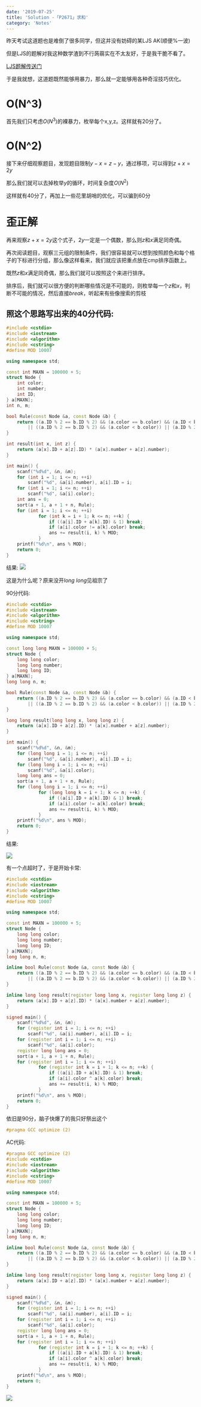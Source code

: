 ```yaml
---
date: '2019-07-25'
title: 'Solution -「P2671」求和'
category: 'Notes'
---
```


昨天考试这道题也是难倒了很多同学，但这并没有妨碍的某LJS AK(顺便%一波)

但是LJS的题解对我这种数学渣到不行蒟蒻实在不太友好，于是我干脆不看了。

[LJS题解传送门](http://61.186.173.89:1024/article/253)

于是我就想，这道题既然能够用暴力，那么就一定能够用各种奇淫技巧优化。

# O(N^3)

首先我们只考虑$O(N^3)$的裸暴力，枚举每个x,y,z。这样就有20分了。

# O(N^2)

接下来仔细观察题目，发现题目限制$y-x=z-y$，通过移项，可以得到$z+x=2y$

那么我们就可以去掉枚举$y$的循环，时间复杂度$O(N^2)$

这样就有40分了，再加上一些花里胡哨的优化，可以骗到60分

# 歪正解

再来观察$z+x=2y$这个式子，$2y$一定是一个偶数，那么则$z$和$x$满足同奇偶。

再次阅读题目，观察三元组的限制条件，我们很容易就可以想到按照颜色和每个格子的下标进行分组，那么像这样看来，我们就应该把重点放在cmp排序函数上。

既然$z$和$x$满足同奇偶，那么我们就可以按照这个来进行排序。

排序后，我们就可以很方便的判断哪些情况是不可能的，则枚举每一个$z$和$x$，判断不可能的情况，然后直接$break$，听起来有些像搜索的剪枝

## 照这个思路写出来的40分代码:

```cpp
#include <cstdio>
#include <iostream>
#include <algorithm>
#include <cstring>
#define MOD 10007

using namespace std;

const int MAXN = 100000 + 5;
struct Node {
	int color;
	int number;
	int ID;
} a[MAXN];
int n, m;

bool Rule(const Node &a, const Node &b) {
	return ((a.ID % 2 == b.ID % 2) && (a.color == b.color) && (a.ID < b.ID)) 
		|| ((a.ID % 2 == b.ID % 2) && (a.color < b.color)) || (a.ID % 2 < b.ID % 2);
}

int result(int x, int z) {
	return (a[x].ID + a[z].ID) * (a[x].number + a[z].number);
}

int main() {
	scanf("%d%d", &n, &m);
	for (int i = 1; i <= n; ++i)
		scanf("%d", &a[i].number), a[i].ID = i;
	for (int i = 1; i <= n; ++i)
		scanf("%d", &a[i].color);
	int ans = 0;
	sort(a + 1, a + 1 + n, Rule);
	for (int i = 1; i <= n; ++i)
			for (int k = i + 1; k <= n; ++k) {
				if ((a[i].ID + a[k].ID) & 1) break;
				if (a[i].color != a[k].color) break; 
				ans += result(i, k) % MOD;
			}
	printf("%d\n", ans % MOD);
	return 0;
}
```

结果:
![](https://i.loli.net/2019/07/23/5d36530d59c3c82269.png)

这是为什么呢？原来没开$long$ $long$见祖宗了

90分代码:

```cpp
#include <cstdio>
#include <iostream>
#include <algorithm>
#include <cstring>
#define MOD 10007

using namespace std;

const long long MAXN = 100000 + 5;
struct Node {
	long long color;
	long long number;
	long long ID;
} a[MAXN];
long long n, m;

bool Rule(const Node &a, const Node &b) {
	return ((a.ID % 2 == b.ID % 2) && (a.color == b.color) && (a.ID < b.ID)) 
		|| ((a.ID % 2 == b.ID % 2) && (a.color < b.color)) || (a.ID % 2 < b.ID % 2);
}

long long result(long long x, long long z) {
	return (a[x].ID + a[z].ID) * (a[x].number + a[z].number);
}

int main() {
	scanf("%d%d", &n, &m);
	for (long long i = 1; i <= n; ++i)
		scanf("%d", &a[i].number), a[i].ID = i;
	for (long long i = 1; i <= n; ++i)
		scanf("%d", &a[i].color);
	long long ans = 0;
	sort(a + 1, a + 1 + n, Rule);
	for (long long i = 1; i <= n; ++i)
			for (long long k = i + 1; k <= n; ++k) {
				if ((a[i].ID + a[k].ID) & 1) break;
				if (a[i].color != a[k].color) break; 
				ans += result(i, k) % MOD;
			}
	printf("%d\n", ans % MOD);
	return 0;
}
```

结果:

![](https://i.loli.net/2019/07/23/5d36530d6c6cc42741.png)

有一个点超时了，于是开始卡常:

```cpp
#include <cstdio>
#include <iostream>
#include <algorithm>
#include <cstring>
#define MOD 10007

using namespace std;

const int MAXN = 100000 + 5;
struct Node {
	long long color;
	long long number;
	long long ID;
} a[MAXN];
long long n, m;

inline bool Rule(const Node &a, const Node &b) {
	return ((a.ID % 2 == b.ID % 2) && (a.color == b.color) && (a.ID < b.ID)) 
		|| ((a.ID % 2 == b.ID % 2) && (a.color < b.color)) || (a.ID % 2 < b.ID % 2);
}

inline long long result(register long long x, register long long z) {
	return (a[x].ID + a[z].ID) * (a[x].number + a[z].number);
}

signed main() {
	scanf("%d%d", &n, &m);
	for (register int i = 1; i <= n; ++i)
		scanf("%d", &a[i].number), a[i].ID = i;
	for (register int i = 1; i <= n; ++i)
		scanf("%d", &a[i].color);
	register long long ans = 0;
	sort(a + 1, a + 1 + n, Rule);
	for (register int i = 1; i <= n; ++i)
			for (register int k = i + 1; k <= n; ++k) {
				if ((a[i].ID + a[k].ID) & 1) break;
				if (a[i].color ^ a[k].color) break; 
				ans += result(i, k) % MOD;
			}
	printf("%d\n", ans % MOD);
	return 0;
}
```

依旧是90分，脑子快爆了的我只好祭出这个

```cpp
#pragma GCC optimize (2)
```

AC代码:

```cpp
#pragma GCC optimize (2)
#include <cstdio>
#include <iostream>
#include <algorithm>
#include <cstring>
#define MOD 10007

using namespace std;

const int MAXN = 100000 + 5;
struct Node {
	long long color;
	long long number;
	long long ID;
} a[MAXN];
long long n, m;

inline bool Rule(const Node &a, const Node &b) {
	return ((a.ID % 2 == b.ID % 2) && (a.color == b.color) && (a.ID < b.ID)) 
		|| ((a.ID % 2 == b.ID % 2) && (a.color < b.color)) || (a.ID % 2 < b.ID % 2);
}

inline long long result(register long long x, register long long z) {
	return (a[x].ID + a[z].ID) * (a[x].number + a[z].number);
}

signed main() {
	scanf("%d%d", &n, &m);
	for (register int i = 1; i <= n; ++i)
		scanf("%d", &a[i].number), a[i].ID = i;
	for (register int i = 1; i <= n; ++i)
		scanf("%d", &a[i].color);
	register long long ans = 0;
	sort(a + 1, a + 1 + n, Rule);
	for (register int i = 1; i <= n; ++i)
			for (register int k = i + 1; k <= n; ++k) {
				if ((a[i].ID + a[k].ID) & 1) break;
				if (a[i].color ^ a[k].color) break; 
				ans += result(i, k) % MOD;
			}
	printf("%d\n", ans % MOD);
	return 0;
}
```

![](https://i.loli.net/2019/07/23/5d36530d6cc2083763.png)